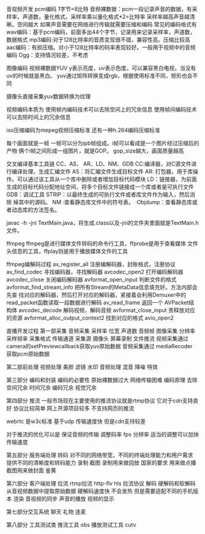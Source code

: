 音视频开发
pcm编码
1字节=8比特
音频裸数据：pcm一段记录声音的数据，有采样率，声道数，量化格式，采样率乘以量化格式*2=比特率
采样率越高声音越清晰。空间越大
如果声音需要在网络进行传输就需要压缩和编码
常见的编码格式有
wav编码：基于pcm编码，前面多出44个字节，记录用来记录采样率，声道数，数据格式
mp3编码:对于128比特率的音质变现很不错，兼容性高。压缩比较高
aac编码：有损压缩。对小于128比特率的码率表现较好。一般用于视频中的音频编码
Ogg：支持情况较差，不考虑

图像编码
视频裸数据YUV
y表示亮度，uv表示色度，可以兼容黑白电视，当没有uv的时候就是黑白。
yuv通过矩阵转换变成rgb，根据使用标准不同，矩形也会不同

摄像头直接采集yuv数据转换为纹理

视频编码本质为
使用帧内编码技术可以去除空间上的冗余信息
使用帧间编码技术可以去除时间上的冗余信息

iso压缩编码为mepeg视频压缩标准
还有一种h.264编码压缩标准

每个画面就是一帧
一帧可以分为ipb帧组成。i帧可以看成是一个图片经过压缩后的产物
俩个i帧之间形成一组图片，就是GOP。 gop_size越大，画面质量越高

交叉编译基本工具链
CC、AS、 AR、LD、NM、GDB
CC:编译器，对C源文件进行编译处理，生成汇编文件
AS：将汇编文件生成目标文件
AR: 打包器，用于库操作。可以通过该工具从一个库中删除或者增加目标代码模块
LD：链接器，为前面生成的目标代码分配地址空间，将多个目标文件链接成一个库或者是可执行文件
GDB：调试工具
STRIP：以最终生成的可执行文件或者库文件作为输入，然后消除 掉其中的源码。
NM :查看静态库文件中的符号表。
·Objdump：查看静态库或者动态库的方法签名。

javac -h -jni TextMain.java，将生成.class以及-jni的文件夹里面就是TextMain.h文件。


ffmpeg
ffmpeg是进行媒体文件转码的命令行工具，ffprobe是用于查看媒体 文件头信息的工具，ffplay则是用于播放媒体文件的工具

ffmpeg编解码过程
av_register_all 注册编解码器，封账格式，注册协议
av_find_codec  寻找编码器，寻找解码器
avcodec_open2 打开编码解码器
avcodec_close  关闭编码解码器
avformat_open_input 判断文件的格式
avformat_find_stream_info  把所有Stream的MetaData信息填充好。方法内部会先查 找对应的解码器，然后打开对应的解码器，紧接着会利用Demuxer中的 read_packet函数读取一段数据进行解码
av_read_frame  返回一个 AVPacket结构体
avcodec_decode  解码视频，解码音频
avformat_close_input  责释放对应的资源
avformat_alloc_output_context2 找到对应的格式
avio_open2 


直播开发过程
第一部采集
音频采集  采样率 位宽 声道数 音频帧
图像采集  分辨率 采样频率 采集格式 传输通道
采集源  摄像头  屏幕录制  文件推流
视频采集通过camera的setPreviewcallback获取yuv原始数据
音频采集通过 mediaRecoder 获取pcm原始数据

第二部前处理
视频处理 美颜 滤镜 水印
音频处理  混音 降噪 特效

第三部分 编码和封装
编码的必要性 原始裸数据过大 网络传输困难
编码原理 去除空间冗余 时间冗余 编码冗余 视觉冗余

第四部分 推流
一般市场现在主要使用的推流协议就是rtmp协议
 它对于cdn支持良好 协议比较简单 网上开源项目较多
不支持网页的推流

webrtc 是w3c标准 基于udp 传输速度快 但是cdn支持较差

对于推流的优化可以是  保证音频的传输  调整码率 fps 分辨率 适当的调整可以加快传输速度

第五部分 服务端处理
转码 对不同的网络带宽，不同的终端处理能力和用户需求 提供不同的清晰度和转码能力
录制 截图  录制用来做回放 国家的要求 用来做点播 截图用来做封面
鉴黄

第六部分 客户端处理
拉流 rtmp拉流  http-flv hls 拉流协议
解码 硬解码和软解码 从音视频数据中提取原始数据 硬解码速度快 不会发热 但是需要适配不同的手机版本
渲染 音视频的同步 声音的播放 视频的显示

第七部分交互系统
聊天 礼物 连麦 

第八部分 工具测试类
推流工具 obs 
播放测试工具 cutv

